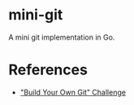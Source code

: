 # mini-git
A mini git implementation in Go.

# References
- ["Build Your Own Git" Challenge](https://codecrafters.io/challenges/git)